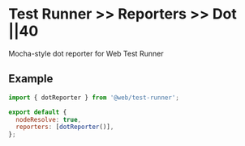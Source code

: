 # Test Runner >> Reporters >> Dot ||40

Mocha-style dot reporter for Web Test Runner

## Example

```js
import { dotReporter } from '@web/test-runner';

export default {
  nodeResolve: true,
  reporters: [dotReporter()],
};
```
